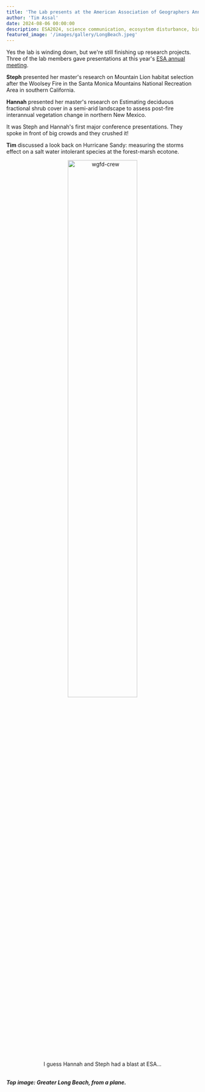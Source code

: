 ```yaml
---
title: 'The Lab presents at the American Association of Geographers Annual Meeting in Denver'
author: 'Tim Assal'
date: 2024-08-06 00:00:00
description: ESA2024, science communication, ecosystem disturbance, biogeography, predictive habitat distribution modeling, Sentinel-2, MODIS
featured_image: '/images/gallery/LongBeach.jpeg'
---
```


Yes the lab is winding down, but we're still finishing up research projects. Three of the lab members gave presentations at this year's [ESA annual meeting](https://www.esa.org/longbeach2024/). 

**Steph** presented her master's research on Mountain Lion habitat selection after the Woolsey Fire in the Santa Monica Mountains National Recreation Area in southern California. 

**Hannah** presented her master's research on Estimating deciduous fractional shrub cover in a semi-arid landscape to assess post-fire interannual vegetation change in northern New Mexico. 

It was Steph and Hannah's first major conference presentations. They spoke in front of big crowds and they crushed it!

**Tim** discussed a look back on Hurricane Sandy: measuring the storms effect on a salt water intolerant species at the forest-marsh ecotone. 

<p align="center">
  <img alt="wgfd-crew" src="/images/blog/HannahSteph.jpeg" style="width: 60%; height= 60%">
</p> 
<center> I guess Hannah and Steph had a blast at ESA... </center>
<br>


***Top image: Greater Long Beach, from a plane.***


